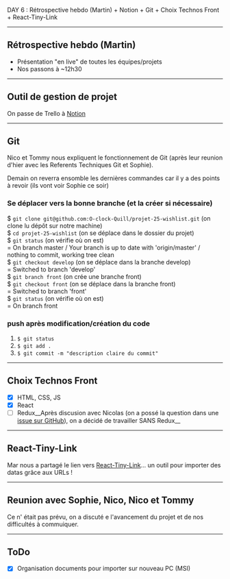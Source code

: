 
DAY 6 : Rétrospective hebdo (Martin) + Notion + Git + Choix Technos Front + React-Tiny-Link

---

## Rétrospective hebdo (Martin)

- Présentation "en live" de toutes les équipes/projets
- Nos passons à ~12h30

---

## Outil de gestion de projet

On passe de Trello à [Notion](https://www.notion.so/bb80ddb8d3a8430c8d93c165f7aee938?v=e2b58e4f91f24574b0af5c0878871639)

---

## Git

Nico et Tommy nous expliquent le fonctionnement de Git (après leur reunion d'hier avec les Referents Techniques Git et Sophie).

Demain on reverra ensomble les dernières commandes car il y a des points à revoir (ils vont voir Sophie ce soir)

### Se déplacer vers la bonne branche (et la créer si nécessaire)

$ `git clone git@github.com:O-clock-Quill/projet-25-wishlist.git` (on clone lu dépôt sur notre machine)  
$ `cd projet-25-wishlist` (on se déplace dans le dossier du projet)  
$ `git status` (on vérifie où on est)  
= On branch master / Your branch is up to date with 'origin/master' / nothing to commit, working tree clean  
$ `git checkout develop` (on se déplace dans la branche develop)  
= Switched to branch 'develop'  
$ `git branch front` (on crée une branche front)  
$ `git checkout front` (on se déplace dans la branche front)  
= Switched to branch 'front'  
$ `git status` (on vérifie où on est)  
= On branch front  

### push après modification/création du code

1. `$ git status`
2. `$ git add .`
3. `$ git commit -m "description claire du commit"`

---

## Choix Technos Front

- [x] HTML, CSS, JS
- [x] React
- [ ] Redux__Après discusion avec Nicolas (on a possé la question dans une [issue sur GitHub](https://winhtaikaung.github.io/react-tiny-link/)), on a décidé de travailler SANS Redux__

---

## React-Tiny-Link

Mar nous a partagé le lien vers [React-Tiny-Link](https://winhtaikaung.github.io/react-tiny-link/)... un outil pour importer des datas grâce aux URLs !

---

## Reunion avec Sophie, Nico, Nico et Tommy

Ce n' était pas prévu, on a discuté e l'avancement du projet et de nos difficultés à commuiquer.

---

## ToDo

- [x] Organisation documents pour importer sur nouveau PC (MSI)

